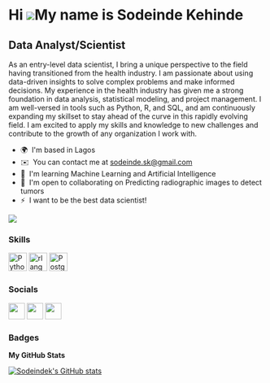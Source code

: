 Hi ![](https://user-images.githubusercontent.com/18350557/176309783-0785949b-9127-417c-8b55-ab5a4333674e.gif)My name is Sodeinde Kehinde
========================================================================================================================================

Data Analyst/Scientist
----------------------

As an entry-level data scientist, I bring a unique perspective to the field having transitioned from the health industry. I am passionate about using data-driven insights to solve complex problems and make informed decisions. My experience in the health industry has given me a strong foundation in data analysis, statistical modeling, and project management. I am well-versed in tools such as Python, R, and SQL, and am continuously expanding my skillset to stay ahead of the curve in this rapidly evolving field. I am excited to apply my skills and knowledge to new challenges and contribute to the growth of any organization I work with.

* 🌍  I'm based in Lagos
* ✉️  You can contact me at [sodeinde.sk@gmail.com](mailto:sodeinde.sk@gmail.com)
* 🧠  I'm learning Machine Learning and Artificial Intelligence
* 🤝  I'm open to collaborating on Predicting radiographic images to detect tumors
* ⚡  I want to be the best data scientist!

<a href="https://www.twitter.com/sodeinde_" target="_blank" rel="noreferrer"><img
src="https://img.shields.io/twitter/follow/sodeinde_?logo=twitter&style=for-the-badge&color=0891b2&labelColor=1c1917"
/></a>

### Skills


<p align="left">
<a href="https://www.python.org/" target="_blank" rel="noreferrer"><img src="https://raw.githubusercontent.com/danielcranney/readme-generator/main/public/icons/skills/python-colored.svg" width="36" height="36" alt="Python" /></a>
<a href="https://www.r-project.org/" target="_blank" rel="noreferrer"><img src="https://raw.githubusercontent.com/danielcranney/readme-generator/main/public/icons/skills/rlang-colored.svg" width="36" height="36" alt="rlang" /></a>
<a href="https://www.postgresql.org/" target="_blank" rel="noreferrer"><img src="https://raw.githubusercontent.com/danielcranney/readme-generator/main/public/icons/skills/postgresql-colored.svg" width="36" height="36" alt="PostgreSQL" /></a>
</p>


### Socials

<p align="left"> <a href="https://www.github.com/Sodeindek" target="_blank" rel="noreferrer"><img src="https://raw.githubusercontent.com/danielcranney/readme-generator/main/public/icons/socials/github.svg" width="32" height="32" /></a> <a href="https://www.linkedin.com/in/Sodeindek" target="_blank" rel="noreferrer"><img src="https://raw.githubusercontent.com/danielcranney/readme-generator/main/public/icons/socials/linkedin.svg" width="32" height="32" /></a> <a href="https://www.twitter.com/sodeinde_" target="_blank" rel="noreferrer"><img src="https://raw.githubusercontent.com/danielcranney/readme-generator/main/public/icons/socials/twitter.svg" width="32" height="32" /></a></p>

### Badges

<b>My GitHub Stats</b>

<a href="http://www.github.com/Sodeindek"><img src="https://github-readme-stats.vercel.app/api?username=Sodeindek&show_icons=true&hide=&count_private=true&title_color=0891b2&text_color=ffffff&icon_color=0891b2&bg_color=1c1917&hide_border=true&show_icons=true" alt="Sodeindek's GitHub stats" /></a>
